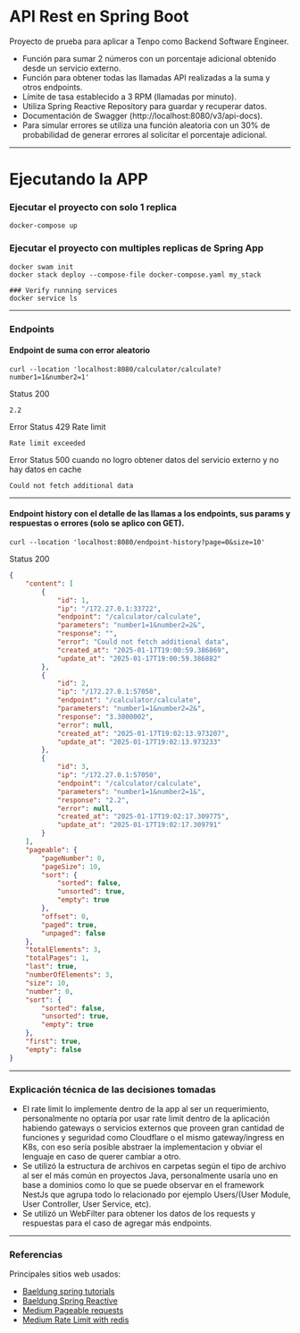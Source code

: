 # API Rest en Spring Boot
Proyecto de prueba para aplicar a Tenpo como Backend Software Engineer.

* Función para sumar 2 números con un porcentaje adicional obtenido desde un servicio externo.
* Función para obtener todas las llamadas API realizadas a la suma y otros endpoints.
* Límite de tasa establecido a 3 RPM (llamadas por minuto).
* Utiliza Spring Reactive Repository para guardar y recuperar datos.
* Documentación de Swagger (http://localhost:8080/v3/api-docs).
* Para simular errores se utiliza una función aleatoria con un 30% de probabilidad de generar errores al solicitar el porcentaje adicional.

---

# Ejecutando la APP

### Ejecutar el proyecto con solo 1 replica
```
docker-compose up
```

### Ejecutar el proyecto con multiples replicas de Spring App
```
docker swam init
docker stack deploy --compose-file docker-compose.yaml my_stack

### Verify running services
docker service ls
```

---

### Endpoints

#### Endpoint de suma con error aleatorio
```
curl --location 'localhost:8080/calculator/calculate?number1=1&number2=1'
```

Status 200
```
2.2
```

Error Status 429 Rate limit
```
Rate limit exceeded
```

Error Status 500 cuando no logro obtener datos del servicio externo y no hay datos en cache
```
Could not fetch additional data
```

---

#### Endpoint history con el detalle de las llamas a los endpoints, sus params y respuestas o errores (solo se aplico con GET).
```
curl --location 'localhost:8080/endpoint-history?page=0&size=10'
```

Status 200
```json
{
    "content": [
        {
            "id": 1,
            "ip": "/172.27.0.1:33722",
            "endpoint": "/calculator/calculate",
            "parameters": "number1=1&number2=2&",
            "response": "",
            "error": "Could not fetch additional data",
            "created_at": "2025-01-17T19:00:59.386869",
            "update_at": "2025-01-17T19:00:59.386882"
        },
        {
            "id": 2,
            "ip": "/172.27.0.1:57050",
            "endpoint": "/calculator/calculate",
            "parameters": "number1=1&number2=2&",
            "response": "3.3000002",
            "error": null,
            "created_at": "2025-01-17T19:02:13.973207",
            "update_at": "2025-01-17T19:02:13.973233"
        },
        {
            "id": 3,
            "ip": "/172.27.0.1:57050",
            "endpoint": "/calculator/calculate",
            "parameters": "number1=1&number2=1&",
            "response": "2.2",
            "error": null,
            "created_at": "2025-01-17T19:02:17.309775",
            "update_at": "2025-01-17T19:02:17.309791"
        }
    ],
    "pageable": {
        "pageNumber": 0,
        "pageSize": 10,
        "sort": {
            "sorted": false,
            "unsorted": true,
            "empty": true
        },
        "offset": 0,
        "paged": true,
        "unpaged": false
    },
    "totalElements": 3,
    "totalPages": 1,
    "last": true,
    "numberOfElements": 3,
    "size": 10,
    "number": 0,
    "sort": {
        "sorted": false,
        "unsorted": true,
        "empty": true
    },
    "first": true,
    "empty": false
}
```
---

### Explicación técnica de las decisiones tomadas

* El rate limit lo implemente dentro de la app al ser un requerimiento, personalmente no optaría por usar rate limit dentro de la aplicación habiendo gateways o servicios externos que proveen gran cantidad de funciones y seguridad como Cloudflare o el mismo gateway/ingress en K8s, con eso sería posible abstraer la implementacion y obviar el lenguaje en caso de querer cambiar a otro.
* Se utilizó la estructura de archivos en carpetas según el tipo de archivo al ser el más común en proyectos Java, personalmente usaría uno en base a dominios como lo que se puede observar en el framework NestJs que agrupa todo lo relacionado por ejemplo Users/(User Module, User Controller, User Service, etc).
* Se utilizó un WebFilter para obtener los datos de los requests y respuestas para el caso de agregar más endpoints.

---

### Referencias
Principales sitios web usados:

* [Baeldung spring tutorials](https://www.baeldung.com/)
* [Baeldung Spring Reactive](https://www.baeldung.com/spring-reactive-series)
* [Medium Pageable requests](https://medium.com/@davidpetro/spring-webflux-and-pageable-be55104c234f)
* [Medium Rate Limit with redis](https://medium.com/@mbanaee61/efficient-rate-limiting-in-reactive-spring-boot-applications-with-redis-and-junit-testing-20675e73104a)

